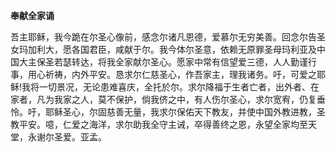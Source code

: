 **奉献全家诵**

吾主耶稣，我今跪在尔圣心像前，感念尔诸凡恩德，爱慕尔无穷美善。回念尔告圣女玛加利大，愿各国君臣，咸献于尔。我今体尔圣意，依赖无原罪圣母玛利亚及中国大主保圣若瑟转达，将我全家献尔圣心。愿家中常有信望爱三德，人人勤谨行事，用心祈祷，内外平安。恳求尔仁慈圣心，作吾家主，理我诸务。吁，可爱之耶稣!我将一切景况，无论患难喜庆，全托於尔。求尔降福于生者亡者，出外者、在家者，凡为我家之人，莫不保护，倘我侪之中，有人伤尔圣心，求尔宽宥，仍复垂怜。吁，耶稣圣心，尔固慈善无量，我求尔保佑天下教友，并使中国外教进教，圣教平安。噫，仁爱之海洋，求尔助我全守主诫，卒得善终之恩，永望全家均至天堂，永谢尔圣爱。亚孟。